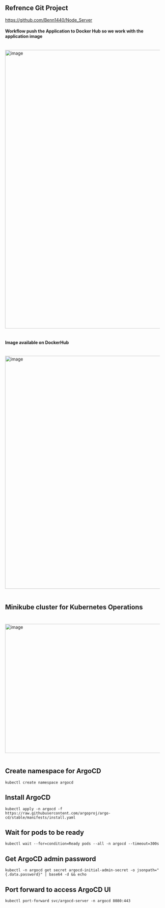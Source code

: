 ## Refrence Git Project
https://github.com/Benn1440/Node_Server

#### Workflow push the Application to Docker Hub so we work with the application image<br><br>
<img width="2898" height="906" alt="image" src="https://github.com/user-attachments/assets/b207d5db-d399-40b6-ba0e-c220484e0f7e" /><br><br>

#### Image available on DockerHub <br><br>
<img width="1913" height="758" alt="image" src="https://github.com/user-attachments/assets/f443c5c4-7ffb-4362-8e23-ea2f358fbbdf" /><br><br>


## Minikube cluster for Kubernetes Operations <br><br>
<img width="1152" height="420" alt="image" src="https://github.com/user-attachments/assets/23859350-55fb-4081-916b-599459c2d29d" /><br><br>

## Create namespace for ArgoCD
`kubectl create namespace argocd`

## Install ArgoCD
`kubectl apply -n argocd -f https://raw.githubusercontent.com/argoproj/argo-cd/stable/manifests/install.yaml`

## Wait for pods to be ready
`kubectl wait --for=condition=Ready pods --all -n argocd --timeout=300s`

## Get ArgoCD admin password
`kubectl -n argocd get secret argocd-initial-admin-secret -o jsonpath="{.data.password}" | base64 -d && echo`

## Port forward to access ArgoCD UI
`kubectl port-forward svc/argocd-server -n argocd 8080:443`
